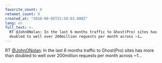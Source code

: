 ```yaml
---
favorite_count: 0
retweet_count: 0
created_at: "2018-09-05T21:58:03.000Z"
lang: en
full_text: >-
  RT @JohnONolan: In the last 6 months traffic to Ghost(Pro) sites has more than
  doubled to well over 200million requests per month across ~1…
---
```


RT [@JohnONolan](https://twitter.com/JohnONolan): In the last 6 months traffic
to Ghost(Pro) sites has more than doubled to well over 200million requests per
month across ~1…
